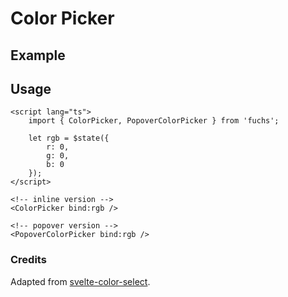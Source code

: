 <script lang="ts">
	import ColorPickerExample from './Example.svelte';
</script>

# Color Picker

## Example

<ColorPickerExample />

## Usage

```svelte
<script lang="ts">
	import { ColorPicker, PopoverColorPicker } from 'fuchs';

	let rgb = $state({
		r: 0,
		g: 0,
		b: 0
	});
</script>

<!-- inline version -->
<ColorPicker bind:rgb />

<!-- popover version -->
<PopoverColorPicker bind:rgb />
```

### Credits

Adapted from [svelte-color-select](https://github.com/CaptainCodeman/svelte-color-select).